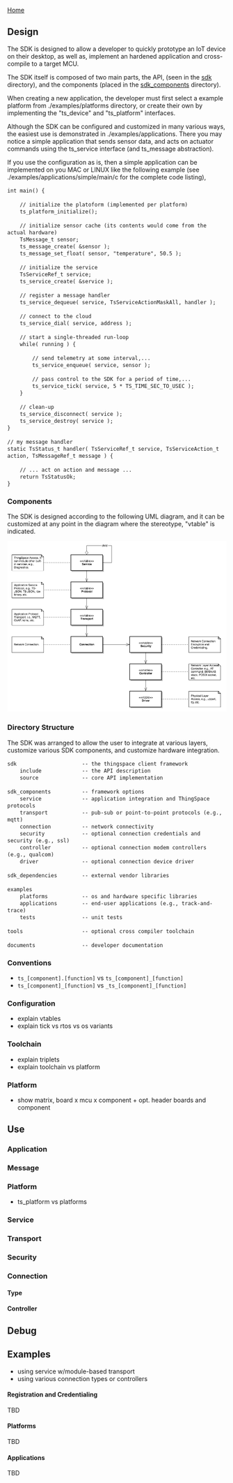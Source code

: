 [Home](../README.md)

## Design

The SDK is designed to allow a developer to quickly prototype an IoT device on their desktop, as well as, implement an hardened application and cross-compile to a target MCU.

The SDK itself is composed of two main parts, the API, (seen in the [sdk](../sdk) directory), and the components (placed in the [sdk_components](../sdk_components) directory).

When creating a new application, the developer must first select a example platform from ./examples/platforms directory, or create their own by implementing the "ts_device" and "ts_platform" interfaces.

Although the SDK can be configured and customized in many various ways, the easiest use is demonstrated in ./examples/applications. There you may notice a simple application that sends sensor data, and acts on actuator commands using the ts_service interface (and ts_message abstraction). 

If you use the configuration as is, then a simple application can be implemented on you MAC or LINUX like the following example (see ./examples/applications/simple/main/c for the complete code listing),
```
int main() {

    // initialize the platoform (implemented per platform)
    ts_platform_initialize();

    // initialize sensor cache (its contents would come from the actual hardware)
    TsMessage_t sensor;
    ts_message_create( &sensor );
    ts_message_set_float( sensor, "temperature", 50.5 );
    
    // initialize the service
    TsServiceRef_t service;
    ts_service_create( &service );
    
    // register a message handler
    ts_service_dequeue( service, TsServiceActionMaskAll, handler );
    
    // connect to the cloud
    ts_service_dial( service, address );
    
    // start a single-threaded run-loop
    while( running ) {

        // send telemetry at some interval,...
        ts_service_enqueue( service, sensor );
        
        // pass control to the SDK for a period of time,...
        ts_service_tick( service, 5 * TS_TIME_SEC_TO_USEC );    
    }
    
    // clean-up
    ts_service_disconnect( service );
    ts_service_destroy( service );
}

// my message handler
static TsStatus_t handler( TsServiceRef_t service, TsServiceAction_t action, TsMessageRef_t message ) {

    // ... act on action and message ...
    return TsStatusOk;
}

```

### Components

The SDK is designed according to the following UML diagram, and it can be customized at any point in the diagram where the stereotype, "vtable" is indicated. 

![UML Design](images/communication_diagram.png "UML Design Diagram")

### Directory Structure

The SDK was arranged to allow the user to integrate at various layers, customize various SDK components, and customize hardware integration.

```
sdk                     -- the thingspace client framework 
    include             -- the API description
    source              -- core API implementation
 
sdk_components          -- framework options
    service             -- application integration and ThingSpace protocols
    transport           -- pub-sub or point-to-point protocols (e.g., mqtt)
    connection          -- network connectivity  
    security            -- optional connection credentials and security (e.g., ssl)
    controller          -- optional connection modem controllers (e.g., qualcom)
    driver              -- optional connection device driver 
 
sdk_dependencies        -- external vendor libraries
 
examples
    platforms           -- os and hardware specific libraries 
    applications        -- end-user applications (e.g., track-and-trace)
    tests               -- unit tests
    
tools                   -- optional cross compiler toolchain

documents               -- developer documentation
```

### Conventions

- ```ts_[component].[function]``` vs ```ts_[component]_[function]```
- ```ts_[component]_[function]``` vs ```_ts_[component]_[function]```


### Configuration
- explain vtables
- explain tick vs rtos vs os variants

### Toolchain
- explain triplets
- explain toolchain vs platform

### Platform
- show matrix, board x mcu x component + opt. header boards and component

## Use

### Application

### Message

### Platform
- ts_platform vs platforms

### Service

### Transport

### Security

### Connection

#### Type

#### Controller

## Debug

## Examples
- using service w/module-based transport
- using various connection types or controllers

#### Registration and Credentialing

TBD

#### Platforms

TBD

#### Applications

TBD